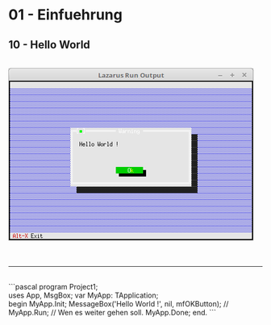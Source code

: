 # 01 - Einfuehrung
## 10 - Hello World
<br>
<img src="image.png" alt="Selfhtml"><br><br>
<br>

---
<br>
```pascal
program Project1;
<br>
uses
  App, MsgBox;
var
  MyApp: TApplication;
<br>
begin
  MyApp.Init;
  MessageBox('Hello World !', nil, mfOKButton);
  // MyApp.Run;   // Wen es weiter gehen soll.
  MyApp.Done;
end.
```
<br>

